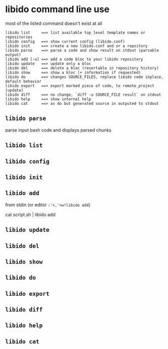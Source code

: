 # libido command line use

most of the listed command doesn't exist at all

```
libido list     ==> list available top_level template names or repositories
libido config   ==> show current config (libido.conf)
libido init     ==> create a new libido.conf and or a repsitory
libido parse    ==> parse a code and show result on stdout (parsable output)
libido add [-u] ==> add a code bloc to your libido repository
libido update   ==> update only a bloc
libido del      ==> delete a bloc (revertable in repository history)
libido show     ==> show a bloc (+ information if requested)
libido do       ==> changes SOURCE_FILES, replace libido code inplace, default behavior
libido export   ==> export marked piece of code, to remote_project (update)
libido diff     ==> no change, `diff -u SOURCE_FILE result` on stdout
libido help     ==> show internal help
libido cat      ==> as do but generated source in outputed to stdout
```

## `libido parse`

parse input bash code and displays parsed chunks

## `libido list`
## `libido config`
## `libido init`

## `libido add`

from stdin (or editor `:'<,'>w!libido add`)

cat script.sh | libido add

## `libido update`
## `libido del`
## `libido show`
## `libido do`
## `libido export`
## `libido diff`
## `libido help`
## `libido cat`
